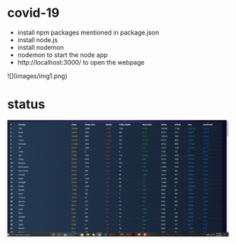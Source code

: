 # covid-19
<ul>
  <li> install npm packages mentioned in package.json </li>
  <li> install node.js</li>
  <li> install nodemon </li>
  <li> nodemon to start the node app </li>
  <li> http://localhost:3000/ to open the webpage </li>
  
  </ul>
![](images/img1.png) 


# status

![](images/img2.png) 


